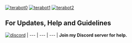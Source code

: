[![terabot0](https://cdn.discordapp.com/attachments/335313058287190017/335595763151142922/Top.png)](https://github.com/ilganimes/terabot)
[![terabot1](https://cdn.discordapp.com/attachments/266240393639755778/281920134967328768/part2.png)](https://discordapp.com/oauth2/authorize?client_id=335304347380613120&scope=bot&permissions=8)
[![terabot2](https://cdn.discordapp.com/attachments/335313058287190017/335601270658301952/unknown.png)](http://nadekobot.readthedocs.io/en/latest/Commands%20List/)

## For Updates, Help and Guidelines

[![discord](https://cdn.discordapp.com/attachments/211641508170825728/335315285932507138/races_concept.jpg)](https://discord.gg/te3NuRs)
| --- | --- | --- |
**Join my Discord server for help.**
